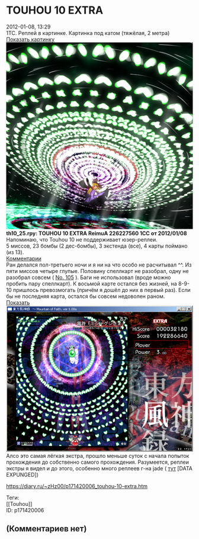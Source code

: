 TOUHOU 10 EXTRA
===============

  
2012-01-08, 13:29  
 1TC. Реплей в картинке. Картинка под катом (тяжёлая, 2 метра)   
  [Показать картинку](https://zHz00.diary.ru/p171420006.htm?index=1#linkmore171420006m1)      
   [![](pics/7eb3de668f97.jpg)](http://www.pixiv.net/member_illust.php?mode=medium&illust_id=19639929)       
  **th10\_25.rpy: TOUHOU 10 EXTRA ReimuA 226227560 1CC от 2012/01/08**    
  Напоминаю, что Touhou 10 не поддерживает юзер-реплеи.    
 5 миссов, 23 бомбы (2 дес-бомбы), 3 экстенда (все), 4 карты поймано (из 13).   
  [Комментарии](https://zHz00.diary.ru/p171420006.htm?index=3#linkmore171420006m3)      
 Ран делался пол-третьего ночи и я ни на что особо не расчитывал ^^. Из пяти миссов четыре глупые. Половину спеллкарт не разобрал, одну не разобрал совсем (  [No. 105](http://touhou.wikia.com/wiki/Mountain_of_Faith:_Extra_Spell_Cards#Spell_Card_105)  ). Баги не использовал (вроде можно пробить пару спеллкарт). К восьмой карте остался без жизней, на 8-9-10 пришлось превозмогать (причём я дошёл до них в первый раз). Если бы не последняя карта, остался бы совсем недоволен раном.   
  [Показать](https://zHz00.diary.ru/p171420006.htm?index=2#linkmore171420006m2)     ![](pics/3e94f3b3bd0c.png)      
 Алсо это самая лёгкая экстра, прошло меньше суток с начала попыток прохождения до собственно самого прохождения. Разумеется, реплеи экстры я видел и до этого, особенно много реплеев г-на jade (  [тут](http://replays.gensokyo.org/index.php?u=jade&g=10&p=&t=0&d=5&c=1&ch=0)  [DATA EXPUNGED])     
  
<https://diary.ru/~zHz00/p171420006_touhou-10-extra.htm>  
  
Теги:  
[[Touhou]]  
ID: p171420006  


(Комментариев нет)
------------------